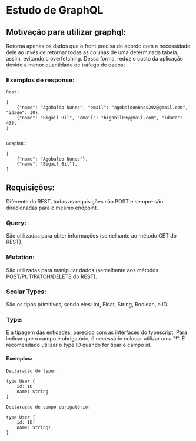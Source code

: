 # Estudo de GraphQL

## Motivação para utilizar graphql:

Retorna apenas os dados que o front precisa de acordo com a necessidade dele ao invés de retornar
todas as colunas de uma determinada tabela, assim, evitando o overfetching. Dessa forma, reduz
o custo da aplicação devido a menor quantidade de tráfego de dados; 

### Exemplos de response:

````
Rest:

[ 
    {"name": "Agobaldo Nunes", "email": "agobaldonunes292@gmail.com", "idade": 30},
    {"name": "Bigail Bil", "email": "bigabil03@gmail.com", "idade": 43},
]


GraphQL:

[ 
    {"name": "Agobaldo Nunes"},
    {"name": "Bigail Bil"},
]
````

## Requisições:

Diferente do REST, todas as requisições são POST e sempre são direcionadas para o mesmo endpoint.

### Query:

São utilizadas para obter informações (semelhante ao método GET do REST).

### Mutation:

São utilizadas para manipular dados (semelhante aos métodos  POST/PUT/PATCH/DELETE do REST).

### Scalar Types:

São os tipos primitivos, sendo eles: Int, Float, String, Boolean, e ID.

### Type:

É a tipagem das entidades, parecido com as interfaces do typescript. 
Para indicar que o campo é obrigatório, é necessário colocar utilizar uma "!".
É recomendado utilizar o type ID quando for tipar o campo id.

#### Exemplos:
```
Declaração do type:

type User {
    id: ID
    name: String
}

Declaração de campo obrigatório:

type User {
    id: ID!
    name: String!
}
```
